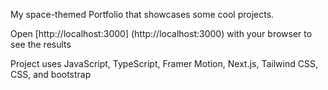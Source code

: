 My space-themed Portfolio that showcases some cool projects.

Open [http://localhost:3000] (http://localhost:3000) with your browser to see the results

Project uses JavaScript, TypeScript, Framer Motion, Next.js, Tailwind CSS, CSS, and bootstrap
 
